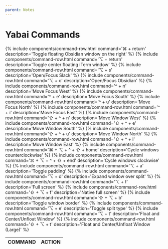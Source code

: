 ```yaml
---
parent: Notes
---
```


# Yabai Commands

<div class="table-wrapper">
<table>
  <thead>
    <th>COMMAND</th>
    <th>ACTION</th>
  </thead>
  <tbody>
    {% include components/command-row.html command='⌘ + return' description='Toggle floating Obsidian window on the right' %}
    {% include components/command-row.html command='⌥ + return' description='Toggle center floating iTerm window' %}
    {% include components/command-row.html command='⌥ + s' description='Open/Focus Slack' %}
    {% include components/command-row.html command='⌥ + o' description='Open/Focus Obsidian' %}
    {% include components/command-row.html command='^ + n' description='Move Focus West' %}
    {% include components/command-row.html command='^ + e' description='Move Focus South' %}
    {% include components/command-row.html command='^ + u' description='Move Focus North' %}
    {% include components/command-row.html command='^ + i' description='Move Focus East' %}
    {% include components/command-row.html command='⇧ + ^ + n' description='Move Window West' %}
    {% include components/command-row.html command='⇧ + ^ + e' description='Move Window South' %}
    {% include components/command-row.html command='⇧ + ^ + u' description='Move Window North' %}
    {% include components/command-row.html command='⇧ + ^ + i' description='Move Window East' %}
    {% include components/command-row.html command='⌘ + ⌥ + ^ + ⇧ + home' description='Cycle windows counterclockwise' %}
    {% include components/command-row.html command='⌘ + ⌥ + ^ + ⇧ + end' description='Cycle windows clockwise' %}
    {% include components/command-row.html command='⌥ + a' description='Toggle padding' %}
    {% include components/command-row.html command='⌥ + d' description='Expand window over split' %}
    {% include components/command-row.html command='⌥ + f' description='Full screen' %}
    {% include components/command-row.html command='⇧ + ⌥ + f' description='Native full screen' %}
    {% include components/command-row.html command='⇧ + ⌥ + b' description='Toggle window border' %}
    {% include components/command-row.html command='⌥ + e' description='Toggle split type' %}
    {% include components/command-row.html command='⌥ + t' description='Float and Center/Unfloat Window' %}
    {% include components/command-row.html command='⇧ + ⌥ + t' description='Float and Center/Unfloat Window (Large)' %}
  </tbody>
</table>
</div>